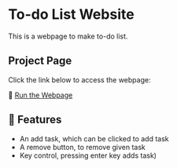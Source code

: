 # To-do List Website

This is a webpage to make to-do list.

## Project Page

Click the link below to access the webpage:

🔗 [Run the Webpage](https://shivam-s10.github.io/)

## 📌 Features
- An add task, which can be clicked to add task
- A remove button, to remove given task
- Key control, pressing enter key adds task)
